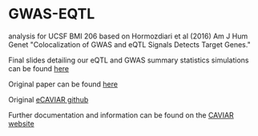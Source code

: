 # GWAS-EQTL
analysis for UCSF BMI 206 based on Hormozdiari et al (2016) Am J Hum Genet "Colocalization of GWAS and eQTL Signals Detects Target Genes." 

Final slides detailing our eQTL and GWAS summary statistics simulations can be found [here](https://docs.google.com/presentation/d/1W1L-j3bSCBnVC9vvl2Jzrpml5Mk0cQeGVaHCyal1qTw/edit?usp=sharing) 

Original paper can be found [here](https://www-ncbi-nlm-nih-gov.ucsf.idm.oclc.org/pubmed/27866706) 

Original [eCAVIAR github](https://github.com/fhormoz/caviar) 

Further documentation and information can be found on the [CAVIAR website](http://genetics.cs.ucla.edu/caviar/) 
